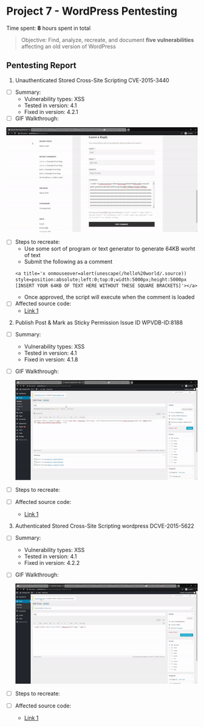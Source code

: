 # Project 7 - WordPress Pentesting

Time spent: **8** hours spent in total

> Objective: Find, analyze, recreate, and document **five vulnerabilities** affecting an old version of WordPress

## Pentesting Report

1.  Unauthenticated Stored Cross-Site Scripting CVE-2015-3440
  - [ ] Summary: 
    - Vulnerability types: XSS
    - Tested in version: 4.1
    - Fixed in version: 4.2.1
  - [ ] GIF Walkthrough: 
  
  ![AAA](https://github.com/jlangdev/WPvsKali/blob/master/64AAA.gif)
  - [ ] Steps to recreate: 
      - Use some sort of program or text generator to generate 64KB worht of text
      - Submit the following as a comment
      ```
      <a title='x onmouseover=alert(unescape(/hello%20world/.source))
      style=position:absolute;left:0;top:0;width:5000px;height:5000px  
      [INSERT YOUR 64KB OF TEXT HERE WITHOUT THESE SQUARE BRACKETS]'></a>
      ```
      - Once approved, the script will execute when the comment is loaded
  - [ ] Affected source code:
    - [Link 1](https://core.trac.wordpress.org/browser/tags/version/src/source_file.php)
2. Publish Post & Mark as Sticky Permission Issue ID WPVDB-ID:8188
  - [ ] Summary: 
    - Vulnerability types: XSS
    - Tested in version: 4.1
    - Fixed in version: 4.1.8
  - [ ] GIF Walkthrough: 
  
    ![Sticky](https://github.com/jlangdev/WPvsKali/blob/master/sticky.gif)
  - [ ] Steps to recreate: 
  - [ ] Affected source code:
    - [Link 1](https://core.trac.wordpress.org/browser/tags/version/src/source_file.php)
3. Authenticated Stored Cross-Site Scripting wordpress DCVE-2015-5622
  - [ ] Summary: 
    - Vulnerability types: XSS
    - Tested in version: 4.1
    - Fixed in version: 4.2.2
  - [ ] GIF Walkthrough: 
  
     ![Contributor](https://github.com/jlangdev/WPvsKali/blob/master/Contributor.gif)
  - [ ] Steps to recreate: 
  - [ ] Affected source code:
    - [Link 1](https://core.trac.wordpress.org/browser/tags/version/src/source_file.php)
 
